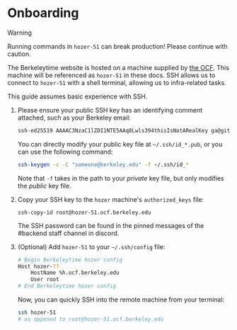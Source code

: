 # Onboarding

> [!WARNING]
> Running commands in `hozer-51` can break production! Please continue with caution.

The Berkeleytime website is hosted on a machine supplied by [the OCF](https://www.ocf.berkeley.edu/). This machine will be referenced as `hozer-51` in these docs. SSH allows us to connect to `hozer-51` with a shell terminal, allowing us to infra-related tasks.

This guide assumes basic experience with SSH.

1. Please ensure your public SSH key has an identifying comment attached, such as your Berkeley email:
    ```sh
    ssh-ed25519 AAAAC3NzaC1lZDI1NTE5AAq8Lwls394thisIsNotARealKey ga@github.com
    ```
    You can directly modify your public key file at `~/.ssh/id_*.pub`, or you can use the following command:
    ```sh
    ssh-keygen -c -C "someone@berkeley.edu" -f ~/.ssh/id_*
    ```
    Note that `-f` takes in the path to your *private* key file, but only modifies the *public* key file.

2. Copy your SSH key to the `hozer` machine's `authorized_keys` file:
    ```
    ssh-copy-id root@hozer-51.ocf.berkeley.edu
    ```
    The SSH password can be found in the pinned messages of the \#backend staff channel in discord.

3. (Optional) Add `hozer-51` to your `~/.ssh/config` file:
    ```sh
    # Begin Berkeleytime hozer config
    Host hozer-??
        HostName %h.ocf.berkeley.edu
        User root
    # End Berkeleytime hozer config
    ```
    Now, you can quickly SSH into the remote machine from your terminal:
    ```sh
    ssh hozer-51
    # as opposed to root@hozer-51.ocf.berkeley.edu
    ```
